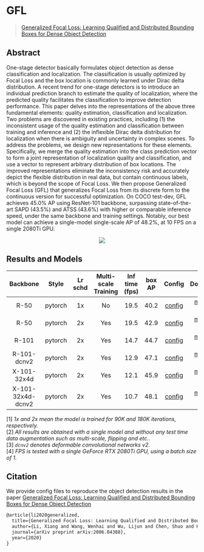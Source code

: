 # GFL

> [Generalized Focal Loss: Learning Qualified and Distributed Bounding Boxes for Dense Object Detection](https://arxiv.org/abs/2006.04388)

<!-- [ALGORITHM] -->

## Abstract

One-stage detector basically formulates object detection as dense classification and localization. The classification is usually optimized by Focal Loss and the box location is commonly learned under Dirac delta distribution. A recent trend for one-stage detectors is to introduce an individual prediction branch to estimate the quality of localization, where the predicted quality facilitates the classification to improve detection performance. This paper delves into the representations of the above three fundamental elements: quality estimation, classification and localization. Two problems are discovered in existing practices, including (1) the inconsistent usage of the quality estimation and classification between training and inference and (2) the inflexible Dirac delta distribution for localization when there is ambiguity and uncertainty in complex scenes. To address the problems, we design new representations for these elements. Specifically, we merge the quality estimation into the class prediction vector to form a joint representation of localization quality and classification, and use a vector to represent arbitrary distribution of box locations. The improved representations eliminate the inconsistency risk and accurately depict the flexible distribution in real data, but contain continuous labels, which is beyond the scope of Focal Loss. We then propose Generalized Focal Loss (GFL) that generalizes Focal Loss from its discrete form to the continuous version for successful optimization. On COCO test-dev, GFL achieves 45.0% AP using ResNet-101 backbone, surpassing state-of-the-art SAPD (43.5%) and ATSS (43.6%) with higher or comparable inference speed, under the same backbone and training settings. Notably, our best model can achieve a single-model single-scale AP of 48.2%, at 10 FPS on a single 2080Ti GPU.

<div align=center>
<img src="https://user-images.githubusercontent.com/40661020/143887865-44dc384d-ba0d-44e8-b3d7-d5fa837838cf.png"/>
</div>

## Results and Models

|     Backbone      |  Style  | Lr schd | Multi-scale Training | Inf time (fps) | box AP |                          Config                          |                                                                                                                                                                                   Download                                                                                                                                                                                   |
| :---------------: | :-----: | :-----: | :------------------: | :------------: | :----: | :------------------------------------------------------: | :--------------------------------------------------------------------------------------------------------------------------------------------------------------------------------------------------------------------------------------------------------------------------------------------------------------------------------------------------------------------------: |
|       R-50        | pytorch |   1x    |          No          |      19.5      |  40.2  |            [config](./gfl_r50_fpn_1x_coco.py)            |                                                       [model](https://pub-ed9ed750ddcc469da251e2d1a2cea382.r2.dev/mmdetection/v2.0/gfl/gfl_r50_fpn_1x_coco/gfl_r50_fpn_1x_coco_20200629_121244-25944287.pth) \| [log](https://pub-ed9ed750ddcc469da251e2d1a2cea382.r2.dev/mmdetection/v2.0/gfl/gfl_r50_fpn_1x_coco/gfl_r50_fpn_1x_coco_20200629_121244.log.json)                                                       |
|       R-50        | pytorch |   2x    |         Yes          |      19.5      |  42.9  |          [config](./gfl_r50_fpn_ms-2x_coco.py)           |                                       [model](https://pub-ed9ed750ddcc469da251e2d1a2cea382.r2.dev/mmdetection/v2.0/gfl/gfl_r50_fpn_mstrain_2x_coco/gfl_r50_fpn_mstrain_2x_coco_20200629_213802-37bb1edc.pth) \| [log](https://pub-ed9ed750ddcc469da251e2d1a2cea382.r2.dev/mmdetection/v2.0/gfl/gfl_r50_fpn_mstrain_2x_coco/gfl_r50_fpn_mstrain_2x_coco_20200629_213802.log.json)                                       |
|       R-101       | pytorch |   2x    |         Yes          |      14.7      |  44.7  |          [config](./gfl_r101_fpn_ms-2x_coco.py)          |                                     [model](https://pub-ed9ed750ddcc469da251e2d1a2cea382.r2.dev/mmdetection/v2.0/gfl/gfl_r101_fpn_mstrain_2x_coco/gfl_r101_fpn_mstrain_2x_coco_20200629_200126-dd12f847.pth) \| [log](https://pub-ed9ed750ddcc469da251e2d1a2cea382.r2.dev/mmdetection/v2.0/gfl/gfl_r101_fpn_mstrain_2x_coco/gfl_r101_fpn_mstrain_2x_coco_20200629_200126.log.json)                                     |
|    R-101-dcnv2    | pytorch |   2x    |         Yes          |      12.9      |  47.1  |    [config](./gfl_r101-dconv-c3-c5_fpn_ms-2x_coco.py)    |             [model](https://pub-ed9ed750ddcc469da251e2d1a2cea382.r2.dev/mmdetection/v2.0/gfl/gfl_r101_fpn_dconv_c3-c5_mstrain_2x_coco/gfl_r101_fpn_dconv_c3-c5_mstrain_2x_coco_20200630_102002-134b07df.pth) \| [log](https://pub-ed9ed750ddcc469da251e2d1a2cea382.r2.dev/mmdetection/v2.0/gfl/gfl_r101_fpn_dconv_c3-c5_mstrain_2x_coco/gfl_r101_fpn_dconv_c3-c5_mstrain_2x_coco_20200630_102002.log.json)             |
|    X-101-32x4d    | pytorch |   2x    |         Yes          |      12.1      |  45.9  |       [config](./gfl_x101-32x4d_fpn_ms-2x_coco.py)       |                         [model](https://pub-ed9ed750ddcc469da251e2d1a2cea382.r2.dev/mmdetection/v2.0/gfl/gfl_x101_32x4d_fpn_mstrain_2x_coco/gfl_x101_32x4d_fpn_mstrain_2x_coco_20200630_102002-50c1ffdb.pth) \| [log](https://pub-ed9ed750ddcc469da251e2d1a2cea382.r2.dev/mmdetection/v2.0/gfl/gfl_x101_32x4d_fpn_mstrain_2x_coco/gfl_x101_32x4d_fpn_mstrain_2x_coco_20200630_102002.log.json)                         |
| X-101-32x4d-dcnv2 | pytorch |   2x    |         Yes          |      10.7      |  48.1  | [config](./gfl_x101-32x4d-dconv-c4-c5_fpn_ms-2x_coco.py) | [model](https://pub-ed9ed750ddcc469da251e2d1a2cea382.r2.dev/mmdetection/v2.0/gfl/gfl_x101_32x4d_fpn_dconv_c4-c5_mstrain_2x_coco/gfl_x101_32x4d_fpn_dconv_c4-c5_mstrain_2x_coco_20200630_102002-14a2bf25.pth) \| [log](https://pub-ed9ed750ddcc469da251e2d1a2cea382.r2.dev/mmdetection/v2.0/gfl/gfl_x101_32x4d_fpn_dconv_c4-c5_mstrain_2x_coco/gfl_x101_32x4d_fpn_dconv_c4-c5_mstrain_2x_coco_20200630_102002.log.json) |

\[1\] *1x and 2x mean the model is trained for 90K and 180K iterations, respectively.* \
\[2\] *All results are obtained with a single model and without any test time data augmentation such as multi-scale, flipping and etc..* \
\[3\] *`dcnv2` denotes deformable convolutional networks v2.* \
\[4\] *FPS is tested with a single GeForce RTX 2080Ti GPU, using a batch size of 1.*

## Citation

We provide config files to reproduce the object detection results in the paper [Generalized Focal Loss: Learning Qualified and Distributed Bounding Boxes for Dense Object Detection](https://arxiv.org/abs/2006.04388)

```latex
@article{li2020generalized,
  title={Generalized Focal Loss: Learning Qualified and Distributed Bounding Boxes for Dense Object Detection},
  author={Li, Xiang and Wang, Wenhai and Wu, Lijun and Chen, Shuo and Hu, Xiaolin and Li, Jun and Tang, Jinhui and Yang, Jian},
  journal={arXiv preprint arXiv:2006.04388},
  year={2020}
}
```
